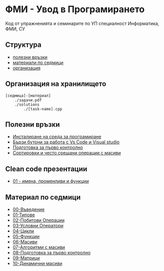 # ФМИ - Увод в Програмирането
Код от упражненията и семинарите по УП
специалност Информатика, ФМИ, СУ

## Структура
- [полезни връзки](#полезни-връзки)
- [материали по седмици](#материал-по-седмици)
- [организация](#организация-на-репозиторито)

## Организация на хранилището
```
[седмица]-[материал]
    ./задачи.pdf
    ./solutions
        ./[task-name].cpp
```


## Полезни връзки
- [Инсталиране на среда за програмиране](https://github.com/kirilyotov/ip-2023-24/tree/master/IDE%20setup)<br>
- [Бързи бутони за работа с Vs Code и Visual studio](https://github.com/kirilyotov/ip-2023-24/tree/master/Shortcuts)<br>
- [Подготовка за първо контролно](https://github.com/kirilyotov/ip-2023-24/tree/master/exam_prep/prep-paper-exam.pdf)<br>
- [Сортировки и често срещани операции с масиви](https://github.com/kirilyotov/ip-2023-24/tree/master/07-Algorithms/README.md)<br>

## Clean code презентации
- [01 - имена, променливи и функции](https://kirilyotov.github.io/ip-2023-24/reveal/clean-code-01.html)

## Материал по седмици
-  [00-Въведение](https://github.com/kirilyotov/ip-2023-24/tree/master/00-introduction)<br>
- [01-Типове](https://github.com/kirilyotov/ip-2023-24/tree/master/01-types)<br>
- [02-Побитови Операции](https://github.com/kirilyotov/ip-2023-24/tree/master/02-bitwise)<br>
- [03-Условни Оператори](https://github.com/kirilyotov/ip-2023-24/tree/master/03-conditionals)
- [04-Цикли](https://github.com/kirilyotov/ip-2023-24/tree/master/04-loops)<br>
- [05-Функции](https://github.com/kirilyotov/ip-2023-24/tree/master/05-functions)<br>
- [06-Масиви](https://github.com/kirilyotov/ip-2023-24/tree/master/06-Arrays)<br>
- [07-Алгоритми с масиви](https://github.com/kirilyotov/ip-2023-24/tree/master/07-Algorithms)<br>
- [08-Подготовка за първо контролно](https://github.com/kirilyotov/ip-2023-24/tree/master/08-exam_prep)<br>
- [09-Матрици](https://github.com/kirilyotov/ip-2023-24/tree/master/09-matrices)<br>
- [10-Динамични масиви](https://github.com/kirilyotov/ip-2023-24/tree/master/10-dynamic-memory)<br>